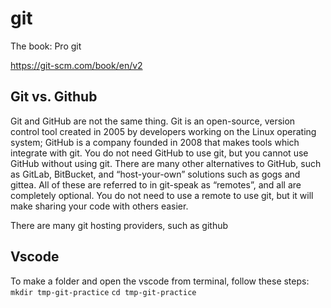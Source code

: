# git


The book: Pro git

https://git-scm.com/book/en/v2


## Git vs. Github

Git and GitHub are not the same thing. Git is an open-source, version control tool created in 2005 by developers working on the Linux operating system; GitHub is a company founded in 2008 that makes tools which integrate with git. You do not need GitHub to use git, but you cannot use GitHub without using git. There are many other alternatives to GitHub, such as GitLab, BitBucket, and “host-your-own” solutions such as gogs and gittea. All of these are referred to in git-speak as “remotes”, and all are completely optional. You do not need to use a remote to use git, but it will make sharing your code with others easier.

There are many git hosting providers, such as github

## Vscode
To make a folder and open the vscode from terminal, follow these steps:
```mkdir tmp-git-practice```
```cd tmp-git-practice```

